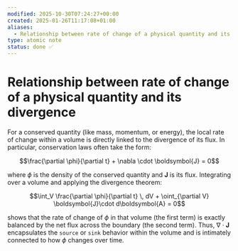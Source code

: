 ```yaml
---
modified: 2025-10-30T07:24:27+00:00
created: 2025-01-26T11:17:08+01:00
aliases:
  - Relationship between rate of change of a physical quantity and its divergence
type: atomic note
status: done ✅
---
```

# Relationship between rate of change of a physical quantity and its divergence

For a conserved quantity (like mass, momentum, or energy), the local rate of change within a volume is directly linked to the divergence of its flux. In particular, conservation laws often take the form:

$$\frac{\partial \phi}{\partial t} + \nabla \cdot \boldsymbol{J} = 0$$

where $\phi$ is the density of the conserved quantity and $\boldsymbol{J}$ is its flux. Integrating over a volume and applying the divergence theorem:

$$\int_V \frac{\partial \phi}{\partial t} \, dV + \oint_{\partial V} \boldsymbol{J}\cdot d\boldsymbol{A} = 0$$

shows that the rate of change of $\phi$ in that volume (the first term) is exactly balanced by the net flux across the boundary (the second term). Thus, $\nabla \cdot \boldsymbol{J}$ encapsulates the `source` or `sink` behavior within the volume and is intimately connected to how $\phi$ changes over time.